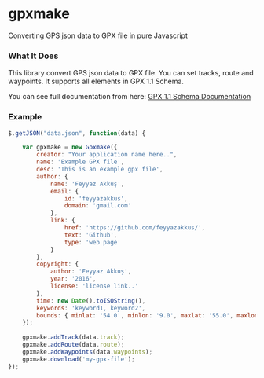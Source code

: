 # gpxmake
Converting GPS json data to GPX file in pure Javascript

### What It Does
This library convert GPS json data to GPX file. You can set tracks, route and waypoints. It supports all elements in GPX 1.1 Schema.

You can see full documentation from here: [GPX 1.1 Schema Documentation](http://www.topografix.com/gpx/1/1/)


### Example 

```js
$.getJSON("data.json", function(data) {

    var gpxmake = new Gpxmake({
        creator: "Your application name here..",
        name: 'Example GPX file',
        desc: 'This is an example gpx file',
        author: {
            name: 'Feyyaz Akkuş',
            email: {
                id: 'feyyazakkus',
                domain: 'gmail.com'
            },
            link: {
                href: 'https://github.com/feyyazakkus/',
                text: 'Github',
                type: 'web page'
            }
        },
        copyright: {
            author: 'Feyyaz Akkuş',
            year: '2016',
            license: 'license link..'
        },
        time: new Date().toISOString(),
        keywords: 'keyword1, keyword2',
        bounds: { minlat: '54.0', minlon: '9.0', maxlat: '55.0', maxlon: '10.0' }
    });
    
    gpxmake.addTrack(data.track);
    gpxmake.addRoute(data.route);
    gpxmake.addWaypoints(data.waypoints);
    gpxmake.download('my-gpx-file');
});

```
